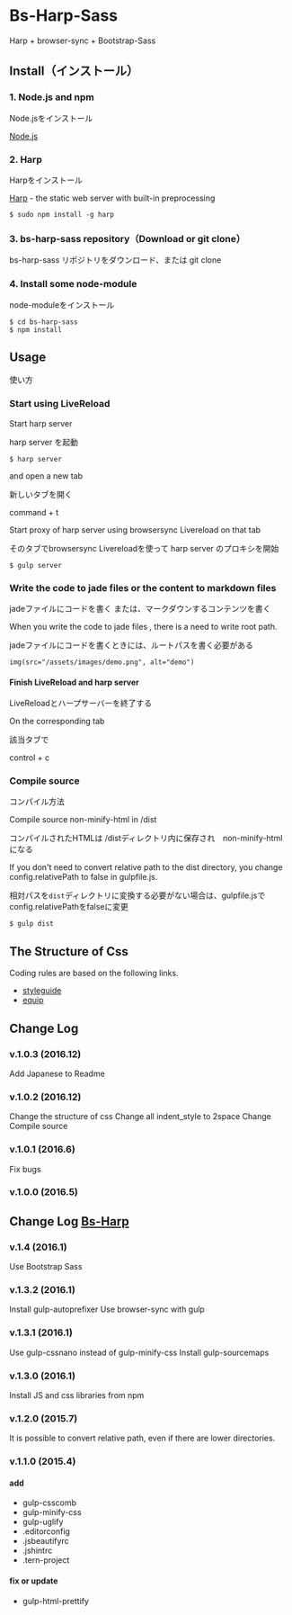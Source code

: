 # Bs-Harp-Sass

Harp + browser-sync + Bootstrap-Sass

## Install（インストール）

### 1. Node.js and npm

Node.jsをインストール

[Node.js](http://nodejs.org/)

### 2. Harp

Harpをインストール

[Harp](http://harpjs.com/) - the static web server with built-in preprocessing
```
$ sudo npm install -g harp
```

### 3. bs-harp-sass repository（Download or git clone）

bs-harp-sass リポジトリをダウンロード、または git clone


### 4. Install some node-module

node-moduleをインストール

```
$ cd bs-harp-sass
$ npm install
```

## Usage

使い方

### Start using LiveReload

Start harp server

harp server を起動

```
$ harp server
```

and open a new tab

新しいタブを開く

command + t


Start proxy of harp server using browsersync Livereload on that tab

そのタブでbrowsersync Livereloadを使って harp server のプロキシを開始

```
$ gulp server
```

### Write the code to jade files or the content to markdown files

jadeファイルにコードを書く または、マークダウンするコンテンツを書く

When you write the code to jade files , there is a need to write root path.

jadeファイルにコードを書くときには、ルートパスを書く必要がある

```_layout.jade
img(src="/assets/images/demo.png", alt="demo")
```

#### Finish LiveReload and harp server

LiveReloadとハープサーバーを終了する

On the corresponding tab

該当タブで

control + c

### Compile source

コンパイル方法

Compile source non-minify-html in /dist

コンパイルされたHTMLは  /distディレクトリ内に保存され　non-minify-html になる

If you don't need to convert relative path to the dist directory, you change config.relativePath to false in gulpfile.js.

相対パスを`dist`ディレクトリに変換する必要がない場合は、gulpfile.jsでconfig.relativePathをfalseに変更

```
$ gulp dist
```

## The Structure of Css

Coding rules are based on the following links.

- [styleguide](https://github.com/manabuyasuda/styleguide)
- [equip](https://github.com/manabuyasuda/equip)

## Change Log

### v.1.0.3 (2016.12)
Add Japanese to Readme

### v.1.0.2 (2016.12)
Change the structure of css
Change all indent_style to 2space
Change Compile source

### v.1.0.1 (2016.6)
Fix bugs

### v.1.0.0 (2016.5)


## Change Log [Bs-Harp](https://github.com/kozaru/bs-harp)

### v.1.4 (2016.1)
Use Bootstrap Sass

### v.1.3.2 (2016.1)
Install gulp-autoprefixer
Use browser-sync with gulp

### v.1.3.1 (2016.1)

Use gulp-cssnano instead of gulp-minify-css
Install gulp-sourcemaps

### v.1.3.0 (2016.1)

Install JS and css libraries from npm

### v.1.2.0 (2015.7)

It is possible to convert relative path, even if there are lower directories.

### v.1.1.0 (2015.4)

#### add
- gulp-csscomb
- gulp-minify-css
- gulp-uglify
- .editorconfig
- .jsbeautifyrc
- .jshintrc
- .tern-project

#### fix or update
- gulp-html-prettify
